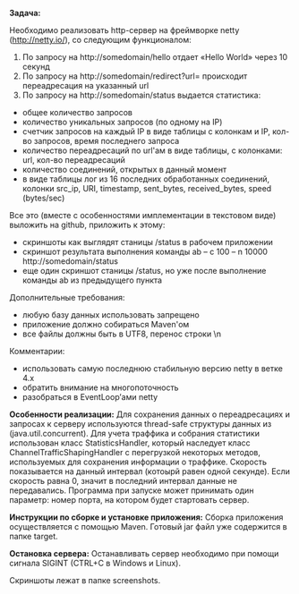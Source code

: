 <b>Задача:</b>

Необходимо реализовать http-сервер на фреймворке netty
(http://netty.io/), со следующим функционалом:
1. По запросу на http://somedomain/hello отдает «Hello World» через 10 секунд
2. По запросу на http://somedomain/redirect?url=<url> происходит
переадресация на указанный url
3. По запросу на http://somedomain/status выдается статистика:
 - общее количество запросов
 - количество уникальных запросов (по одному на IP)
 - счетчик запросов на каждый IP в виде таблицы с колонкам и IP,
кол-во запросов, время последнего запроса
 - количество переадресаций по url'ам в виде таблицы, с колонками:
url, кол-во переадресаций
 - количество соединений, открытых в данный момент
 - в виде таблицы лог из 16 последних обработанных соединений, колонки
src_ip, URI, timestamp, sent_bytes, received_bytes, speed (bytes/sec)

Все это (вместе с особенностями имплементации в текстовом виде)
выложить на github, приложить к этому:
- скриншоты как выглядят станицы /status в рабочем приложении
- скриншот результата выполнения команды ab – c 100 – n 10000
http://somedomain/status
- еще один скриншот станицы /status, но уже после выполнение команды
ab из предыдущего пункта

Дополнительные требования:
 - любую базу данных использовать запрещено
 - приложение должно собираться Maven'ом
 - все файлы должны быть в UTF8, перенос строки \n

Комментарии:
 - использовать самую последнюю стабильную версию netty в ветке 4.x
 - обратить внимание на многопоточность
 - разобраться в EventLoop’ами netty

<b>Особенности реализации:</b>
Для сохранения данных о переадресациях и запросах к серверу используются thread-safe структуры данных из (java.util.concurrent). Для учета траффика и собрания статистики использован класс StatisticsHandler, который наследует класс ChannelTrafficShapingHandler с перегрузкой некоторых методов, используемых для сохранения информации о траффике. Скорость показывается на данный интервал (котоырй равен одной секунде). Если скорость равна 0, значит в последний интервал данные не передавались.
Программа при запуске может принимать один параметр: номер порта, на котором будет стартовать сервер. 

<b>Инструкции по сборке и установке приложения:</b>
Сборка приложения осуществляется с помощью Maven. Готовый jar файл уже содержится в папке target. 

<b>Остановка сервера:</b>
Останавливать сервер необходимо при помощи сигнала SIGINT (CTRL+C в Windows и Linux).

Скриншоты лежат в папке screenshots.
